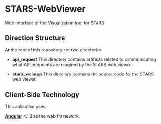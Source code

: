 # STARS-WebViewer

Web interface of the Visualization tool for STARS

## Direction Structure

At the root of this repository are two directories:

* __api_request__ This directory contains artifacts related to communicating what API endpoints are reuqired by the STARS web viewer.  

* __stars_webapp__ This directory contains the source code for the STARS web viewer.


## Client-Side Technology

This aplication uses:

[__Angular__](https://github.com/angular/angular) 4.1.3 as the web framework.

